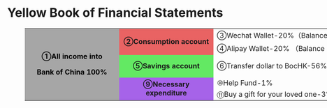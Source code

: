 # Yellow Book of Financial Statements

<figure class="table" style="width:1200px;">
      <table>
        <tbody>
          <tr>
            <td style="background-color:hsl(0, 0%, 65%);text-align:center;width:200px;"
            rowspan="6">
              <p><span class="text-big" style="color:hsl(0, 0%, 0%);"><strong>①All income into</strong></span>
              </p>
              <p><span class="text-big" style="color:hsl(0, 0%, 0%);"><strong>Bank of China 100%</strong></span>
              </p>
            </td>
            <td style="background-color:hsl(0, 75%, 65%);text-align:center;width:200px;"
            rowspan="2"><strong>②Consumption account</strong>
            </td>
            <td style="width:800px;" colspan="2">③Wechat Wallet-20%（Balance is not more than 200% monthly income）</td>
          </tr>
          <tr>
            <td colspan="2">④Alipay Wallet-20% （Balance is not more than 200% monthly income）</td>
          </tr>
          <tr>
            <td style="background-color:hsl(120, 75%, 65%);text-align:center;" rowspan="2"><strong>⑤Savings account</strong>
            </td>
            <td style="width:300px;" rowspan="2">⑥Transfer dollar to BocHK-56%</td>
            <td>⑦BocHK Cash-6%</td>
          </tr>
          <tr>
            <td>⑧Interactive Brokers-50%</td>
          </tr>
          <tr>
            <td style="background-color:hsl(270, 75%, 65%);text-align:center;" rowspan="2"><strong>⑨Necessary expenditure</strong>
            </td>
            <td colspan="2">⑩Help Fund-1%</td>
          </tr>
          <tr>
            <td colspan="2">⑪Buy a gift for your loved one-3%</td>
          </tr>
        </tbody>
      </table>
    </figure>